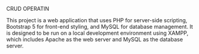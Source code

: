 CRUD OPERATIN 

This project is a web application that uses PHP for server-side scripting, Bootstrap 5 for front-end styling, and MySQL for database management. It is designed to be run on a local development environment using XAMPP, which includes Apache as the web server and MySQL as the database server.
